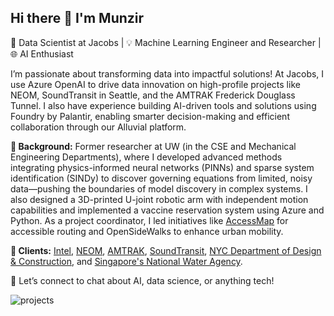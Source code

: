 ## Hi there 👋 I'm Munzir

🚀 Data Scientist at Jacobs | 💡 Machine Learning Engineer and Researcher  | 🌐 AI Enthusiast

I’m passionate about transforming data into impactful solutions! At Jacobs, I use Azure OpenAI to drive data innovation on high-profile projects like NEOM, SoundTransit in Seattle, and the AMTRAK Frederick Douglass Tunnel. I also have experience building AI-driven tools and solutions using Foundry by Palantir, enabling smarter decision-making and efficient collaboration through our Alluvial platform.

**🔬 Background:** Former researcher at UW (in the CSE and Mechanical Engineering Departments), where I developed advanced methods integrating physics-informed neural networks (PINNs) and sparse system identification (SINDy) to discover governing equations from limited, noisy data—pushing the boundaries of model discovery in complex systems. I also designed a 3D-printed U-joint robotic arm with independent motion capabilities and implemented a vaccine reservation system using Azure and Python. As a project coordinator, I led initiatives like [AccessMap](https://www.accessmap.app/?region=wa.seattle&lon=-122.334298&lat=47.606386&z=13) for accessible routing and OpenSideWalks to enhance urban mobility.

**💼 Clients:** [Intel](https://www.intel.com/content/www/us/en/homepage.html?cid=sem&source=sa360&campid=2024_ao_cbu_us_gmocoma_gmocrbu_awa_text-link_brand_exact_cd_HQ-Corp-Brand-Global_3500268603_google_b2b_is_non-pbm_intel&ad_group=Corp-Brand_Brand-Core_Core_Exact&intel_term=intel&sa360id=43700079788652491&gad_source=1&gclid=Cj0KCQiAire5BhCNARIsAM53K1ih1RFG50bubikgAR0Zxw22oaeSnNZ7Y82IP5HBJag6VM8mwpG7M14aAky4EALw_wcB&gclsrc=aw.ds), [NEOM](https://www.neom.com/en-us/regions/trojena), [AMTRAK](https://www.amtrak.com/baltimore-potomac-tunnel-replacement), [SoundTransit](https://www.soundtransit.org/), [NYC Department of Design & Construction](https://www.nyc.gov/site/ddc/index.page), and [Singapore's National Water Agency](https://www.jacobs.com/newsroom/press-release/jacobs-appointed-specialist-rollout-smart-meters-singapore).

📍 Let’s connect to chat about AI, data science, or anything tech!


![projects](https://github.com/user-attachments/assets/5a7a1fbf-cd1a-435f-901c-02134bda5c22)

